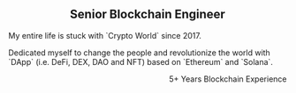 <h2 align="center">Senior Blockchain Engineer</h2>

<p>My entire life is stuck with `Crypto World` since 2017.</p>
Dedicated myself to change the people and revolutionize the world with `DApp` (i.e. DeFi, DEX, DAO and NFT) based on `Ethereum` and `Solana`.

<p align="right">5+ Years Blockchain Experience</p>
